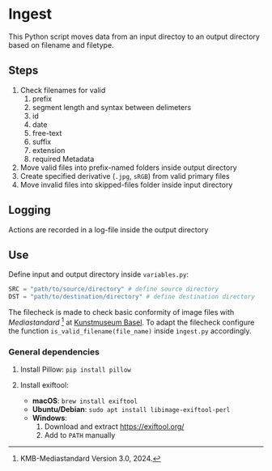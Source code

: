 # Ingest

This Python script moves data from an input directoy to an output directory based on filename and filetype.

## Steps

1. Check filenames for valid
    1. prefix
    2. segment length and syntax between delimeters
    3. id
    4. date
    5. free-text
    6. suffix
    7. extension
    8. required Metadata
2. Move valid files into prefix-named folders inside output directory
3. Create specified derivative (`.jpg`, `sRGB`) from valid primary files
3. Move invalid files into skipped-files folder inside input directory

## Logging

Actions are recorded in a log-file inside the output directory

## Use

Define input and output directory inside `variables.py`:

```python
SRC = "path/to/source/directory" # define source directory
DST = "path/to/destination/directory" # define destination directory
```

The filecheck is made to check basic conformity of image files with _Mediastandard_ [^1] at [Kunstmuseum Basel](https://medienstandard.kumu.swiss/). To adapt the filecheck configure the function `is_valid_filename(file_name)` inside `ìngest.py` accordingly.

### General dependencies

1. Install Pillow: `pip install pillow`

2. Install exiftool:
    * **macOS**: `brew install exiftool`
    * **Ubuntu/Debian**: `sudo apt install libimage-exiftool-perl`
    * **Windows**:
        1. Download and extract https://exiftool.org/
        2. Add to `PATH` manually

[^1]: KMB-Mediastandard Version 3.0, 2024.
